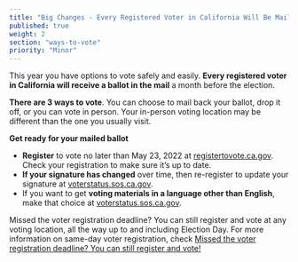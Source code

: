 ```yaml
---
title: "Big Changes - Every Registered Voter in California Will Be Mailed a Ballot"
published: true
weight: 2
section: "ways-to-vote"
priority: "Minor"
---
```


This year you have options to vote safely and easily. **Every registered voter in California will receive a ballot in the mail** a month before the election.

**There are 3 ways to vote**. You can choose to mail back your ballot, drop it off, or you can vote in person. Your in-person voting location may be different than the one you usually visit. 

**Get ready for your mailed ballot**
- **Register** to vote no later than May 23, 2022 at [registertovote.ca.gov](https://registertovote.ca.gov//).
Check your registration to make sure it’s up to date. 
- **If your signature has changed** over time, then re-register to update your signature at [voterstatus.sos.ca.gov](https://voterstatus.sos.ca.gov/).
- If you want to get **voting materials in a language other than English**, make that choice at [voterstatus.sos.ca.gov](https://voterstatus.sos.ca.gov/).

Missed the voter registration deadline? You can still register and vote at any voting location, all the way up to and including Election Day. For more information on same-day voter registration, check [Missed the voter registration deadline? You can still register and vote!](#menu-item-missed-the-voter-registration-deadline-you-can-still-register-and-vote)
